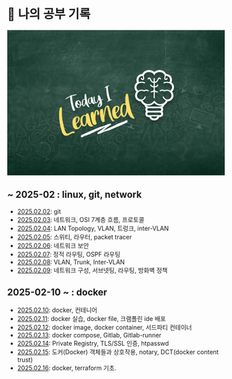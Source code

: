 # 📅 나의 공부 기록

![alt text](image-1.png)

## ~ 2025-02 : linux, git, network
- [2025.02.02](https://github.com/100-hours-a-week/luckyPrice-til/blob/main/1%EC%9B%94~2%EC%9B%94/02-02.md): git
- [2025.02.03](https://github.com/100-hours-a-week/luckyPrice-til/blob/main/1%EC%9B%94~2%EC%9B%94/02-03.md): 네트워크, OSI 7계층 흐름, 프로토콜
- [2025.02.04](https://github.com/100-hours-a-week/luckyPrice-til/blob/main/1%EC%9B%94~2%EC%9B%94/02-04.md): LAN Topology, VLAN, 트렁크, inter-VLAN
- [2025.02.05](https://github.com/100-hours-a-week/luckyPrice-til/blob/main/1%EC%9B%94~2%EC%9B%94/02-05.md): 스위티, 라우터, packet tracer
- [2025.02.06](https://github.com/100-hours-a-week/luckyPrice-til/blob/main/1%EC%9B%94~2%EC%9B%94/02-06.md): 네트워크 보안
- [2025.02.07](https://github.com/100-hours-a-week/luckyPrice-til/blob/main/1%EC%9B%94~2%EC%9B%94/02-07.md): 정적 라우팅, OSPF 라우팅
- [2025.02.08](https://github.com/100-hours-a-week/luckyPrice-til/blob/main/1%EC%9B%94~2%EC%9B%94/02-08.md): VLAN, Trunk, Inter-VLAN
- [2025.02.09](https://github.com/100-hours-a-week/luckyPrice-til/blob/main/1%EC%9B%94~2%EC%9B%94/02-09.md): 네트워크 구성, 서브넷팅, 라우팅, 방화벽 정책

## 2025-02-10 ~ : docker
- [2025.02.10](https://github.com/100-hours-a-week/luckyPrice-til/blob/main/1%EC%9B%94~2%EC%9B%94/02-10.md): docker, 컨테니어
- [2025.02.11](https://github.com/100-hours-a-week/luckyPrice-til/blob/main/1%EC%9B%94~2%EC%9B%94/02-11.md): docker 실습, docker file, 크램폴린 ide 배포
- [2025.02.12](https://github.com/100-hours-a-week/luckyPrice-til/blob/main/1%EC%9B%94~2%EC%9B%94/02-12.md): docker image, docker container, 서드파티 컨테이너
- [2025.02.13](https://github.com/100-hours-a-week/luckyPrice-til/blob/main/1%EC%9B%94~2%EC%9B%94/02-13.md): docker compose, Gitlab, Gitlab-runner
- [2025.02.14](https://github.com/100-hours-a-week/luckyPrice-til/blob/main/1%EC%9B%94~2%EC%9B%94/02-14.md): Private Registry, TLS/SSL 인증, htpasswd
- [2025.02.15](https://github.com/100-hours-a-week/luckyPrice-til/blob/main/1%EC%9B%94~2%EC%9B%94/02-15.md): 도커(Docker) 객체들과 상호작용, notary, DCT(docker content trust)
- [2025.02.16](https://github.com/100-hours-a-week/luckyPrice-til/blob/main/1%EC%9B%94~2%EC%9B%94/02-16.md): docker, terraform 기초.